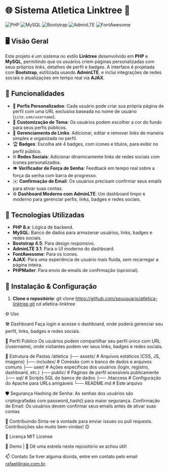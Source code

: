 # 🌐 **Sistema Atletica Linktree** 🚀

![PHP](https://img.shields.io/badge/PHP-8.0-blue?style=flat&logo=php) 
![MySQL](https://img.shields.io/badge/MySQL-8.0.40-blue?style=flat&logo=mysql)
![Bootstrap](https://img.shields.io/badge/Bootstrap-4.5-purple?style=flat&logo=bootstrap)
![AdminLTE](https://img.shields.io/badge/AdminLTE-3.1-orange?style=flat&logo=adminlte)
![FontAwesome](https://img.shields.io/badge/Font%20Awesome-5.15.3-green?style=flat&logo=font-awesome)

## 🖥️ **Visão Geral**
Este projeto é um sistema no estilo **Linktree** desenvolvido em **PHP** e **MySQL**, permitindo que os usuários criem páginas personalizadas com seus próprios links, detalhes de perfil e badges. A interface é projetada com **Bootstrap**, estilizada usando **AdminLTE**, e inclui integrações de redes sociais e atualizações em tempo real via **AJAX**.

## 🎯 **Funcionalidades**

- 📝 **Perfis Personalizados**: Cada usuário pode criar sua própria página de perfil com uma URL exclusiva baseada no nome de usuário (`site.com/username`).
- 🎨 **Customização de Tema**: Os usuários podem escolher a cor do fundo para seus perfis públicos.
- 🔗 **Gerenciamento de Links**: Adicionar, editar e remover links de maneira simples e organizada no perfil.
- 🏆 **Badges**: Escolha até 4 badges, com ícones e títulos, para exibir no perfil público.
- 🌐 **Redes Sociais**: Adicionar dinamicamente links de redes sociais com ícones personalizados.
- 👁️ **Verificador de Força de Senha**: Feedback em tempo real sobre a força da senha com barra de progresso.
- ✉️ **Confirmação de Email**: Os usuários precisam confirmar seus emails para ativar suas contas.
- ⚙️ **Dashboard Moderno com AdminLTE**: Um dashboard limpo e moderno para gerenciar perfis, links, badges e redes sociais.

## 🔧 **Tecnologias Utilizadas**

- **PHP 8.x**: Lógica de backend.
- **MySQL**: Banco de dados para armazenar usuários, links, badges e redes sociais.
- **Bootstrap 4.5**: Para design responsivo.
- **AdminLTE 3.1**: Para o UI moderno do dashboard.
- **FontAwesome**: Para os ícones.
- **AJAX**: Para uma experiência de usuário mais fluida, sem recarregar a página inteira.
- **PHPMailer**: Para envio de emails de confirmação (opcional).

## 🚀 **Instalação & Configuração**

1. **Clone o repositório**:
   git clone https://github.com/seuusuario/atletica-linktree.git
   cd atletica-linktree
   
⚙️ Uso

🛠️ Dashboard
Faça login e acesse o dashboard, onde poderá gerenciar seu perfil, links, badges e redes sociais.

📜 Perfil Público
Os usuários podem compartilhar seu perfil único com URL (/username), onde visitantes podem ver seus links, badges e redes sociais.

📂 Estrutura de Pastas
/atletica
├── assets/                # Arquivos estáticos (CSS, JS, imagens)
├── includes/              # Conexão com o banco de dados e arquivos comuns
├── user/                  # Ações específicas dos usuários (login, registro, dashboard, etc.)
├── public/                # Páginas de perfil acessíveis publicamente
├── sql/                   # Scripts SQL do banco de dados
├── .htaccess              # Configuração do Apache para URLs amigáveis
└── README.md              # Este arquivo


🛡️ Segurança
Hashing de Senha: As senhas dos usuários são criptografadas com password_hash() para maior segurança.
Confirmação de Email: Os usuários devem confirmar seus emails antes de ativar suas contas.

🎉 Contribuindo
Sinta-se à vontade para enviar issues ou pull requests. Contribuições são muito bem-vindas! 😊

📝 Licença
MIT License

🔗 Demo | 🌟 Dê uma estrela neste repositório se achou útil!

📫 Contato
Se tiver alguma dúvida, entre em contato pelo email rafael@rajo.com.br.